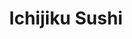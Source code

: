 ---
layout: place
title: "Ichijiku Sushi"
permalink: /california/los-angeles/ichijiku-sushi.html
stateAbbr: CA
stateName: California
cityName: Los Angeles
seo:
  name: "Ichijiku Sushi"
  type: Restaurant
  links: http://www.ichijikusushi.com/
description: "Ichijiku Sushi serves delicious sushi in Los Angeles, California. Try fresh Japanese dishes for a great dining experience. "
place_id: ChIJITUyY_vFwoARlZsDgNS-TzY
photos:
  - name: >-
      places/ChIJITUyY_vFwoARlZsDgNS-TzY/photos/AeeoHcJ3r23X-UCzgE_rVPzCTrzfgJ4Fix1bxVb6kfeOjm3B76Osc9us-PGbit_Mv_lGkto_dG6gGrdBrtZqrS71kCQxhxPzaZzlRAo_4pbUB2r0LSkf9JlRIEHglWmWoI8HIze2HupVt0Cdne18JQyENr7a0dDqNlXaktRkRX90f7yJwbJq6vIUfs7yn51Rh3T1ml6DqIrtMuUuyViPpQLEyci2XLQhFsPTRu832PSs1agRtiHFalnF-4QjpiCPKDD4bOcM1c_p_NWtF6ghbDwq5VXu0s8hma7X-4cvOuuhlSgLst-7lU4a-k9zmljtsCGFzhNrHlpC80GOq14TJVTgfGvaWegLZc9g2jBDmKKfxPfDbcFEJ3lFEmcFZHBvPR5JFF2xG7DNMWxDRECcf1NqomCzfjJ14xAnlq9Oq7_Ud4BDz6M
    widthPx: 3024
    heightPx: 4032
    authorAttributions:
      - displayName: gil canales
        uri: https://maps.google.com/maps/contrib/111361705555681348852
        photoUri: >-
          https://lh3.googleusercontent.com/a-/ALV-UjUFReCnEmM79IWC40xwZim3BE50lvAjicR-HX0Z448DVf-luxU=s100-p-k-no-mo
    flagContentUri: >-
      https://www.google.com/local/imagery/report/?cb_client=maps_api_places.places_api&image_key=!1e10!2sCIHM0ogKEICAgIDqj42StAE&hl=en-US
    googleMapsUri: >-
      https://www.google.com/maps/place//data=!3m4!1e2!3m2!1sCIHM0ogKEICAgIDqj42StAE!2e10!4m2!3m1!1s0x80c2c5fb63323521:0x364fbed480039b95
  - name: >-
      places/ChIJITUyY_vFwoARlZsDgNS-TzY/photos/AeeoHcLmB_D7ZqzE_BIlaXONexj5oMaD3LOrbBblyGA2YuCXpuGKn8WqtZWKw-zs54jO6sQpvZn-I0_5_BHblm7svQ4JhpIhiMIXx0Cip8tULZ_yEBXXQN23pJQdAYgKIgaBrpEbmpqrVL5TmYPuqI4xt-tr8zO7CHD1WHyDUrkTiZPVIlwdj0m9XTEqoUzbwmbOmu5PcdA-FJlnAmHZmouwzhhSz07buSDiBcA7PbrOZZ5UTc6d2XkgQzieZvWj0boE8APnOu-rSGTRnx5777sQ7wZBzLCLsp-pfM1l_lokNOxm0mdQ8Yv8RbQeaoaxwTKOFzugeHvG4_GjaarxIBkltIHj-nRHli6LhTfGrM67DVygkddzguYQ_XFmq43jNG4eqFAeWkbov3_9Ng0lnct8q0kRHK_qrxS4R8jmAF6WI5F6BA
    widthPx: 3024
    heightPx: 4032
    authorAttributions:
      - displayName: Felix Martinez
        uri: https://maps.google.com/maps/contrib/111174235428649097189
        photoUri: >-
          https://lh3.googleusercontent.com/a-/ALV-UjVRfT53EIz1Ahl86X1HJhl3Lsf6kshBM8QgWbSzVJbG1GU5hU9QmA=s100-p-k-no-mo
    flagContentUri: >-
      https://www.google.com/local/imagery/report/?cb_client=maps_api_places.places_api&image_key=!1e10!2sCIHM0ogKEICAgMDAsqP3Rw&hl=en-US
    googleMapsUri: >-
      https://www.google.com/maps/place//data=!3m4!1e2!3m2!1sCIHM0ogKEICAgMDAsqP3Rw!2e10!4m2!3m1!1s0x80c2c5fb63323521:0x364fbed480039b95
  - name: >-
      places/ChIJITUyY_vFwoARlZsDgNS-TzY/photos/AeeoHcIEQGY1xLJDhbn4sOpwzU0_OcH7-DdWrLya5TPSXo85hPByfmBqLjaoE6qilsIk6VbKHiLQ_-EgNRCPkTsm16O3-ffEyotdHt50yv-jM2hrvDx-5pcyitctVkiE5ZtAec4Jnmo4ieM4Vm5rNtd8_r2M5TxffqDkGscrxzXRUFO-LmH_w6AzkmhThwFsweODZcxAsiLlk8bqL9kTjOTXR7n_yz14AF5lQI5lgsF2ykCZHa7EaBn6ozubN5o-KCKd9mHMaVsonLUXBSNcww8d531CtVTxpdCgdecyXEdVnZ4IgpD92-0iA8M4N6lhTg_w1_mk8FC4wOVZcOEahPnqVWC0NKmVj3sebETvk-qMscvqH04DqHSLZrzKTcnsV26RRtXIvMDDsy3Vl7wbKsbi-H4tdXYxhWCYZaAqdzqnPNUFphfc
    widthPx: 4080
    heightPx: 3072
    authorAttributions:
      - displayName: samantha
        uri: https://maps.google.com/maps/contrib/106649868087096671602
        photoUri: >-
          https://lh3.googleusercontent.com/a-/ALV-UjVxx_QnXp8Pz7RUG8VqNsNrTDgyk3m85aottRmw73XGCNBOhAI7ug=s100-p-k-no-mo
    flagContentUri: >-
      https://www.google.com/local/imagery/report/?cb_client=maps_api_places.places_api&image_key=!1e10!2sCIHM0ogKEICAgIDxvrDKkgE&hl=en-US
    googleMapsUri: >-
      https://www.google.com/maps/place//data=!3m4!1e2!3m2!1sCIHM0ogKEICAgIDxvrDKkgE!2e10!4m2!3m1!1s0x80c2c5fb63323521:0x364fbed480039b95
  - name: >-
      places/ChIJITUyY_vFwoARlZsDgNS-TzY/photos/AeeoHcKCU9M_K1VH6Jpqj2DuOHBkWwCLT9BR0mBym_y8UoXusXXurOIFowCxHatbzgI_GDtg_SCioqHxPPACmB94XOpnQHcQMaU_wQazNbskzWZHLASvDoR0g1bZJbbHOlnpcbg2t4ox18rnvxKeS7fRL41OQ0UywbRWdomXOAUIJgzMVLER38zEsAWrj_cKmPa9O0MXt-nCSg4ieSXr1AS41NJ1F30UJzqmLyKIRJ4G6hRgacUEBJouDwa4n_xvMpEnvlXWrMnib0UvmFS61kKa3iBpr5pzDFJFmk86_BM7K4tu4N4uJg76NY2kqeBNnzeB82sxQas_mHGk7_LWSZko6XHEmLGoN95RQHP-XhUxdHaABVCalemCUZp_9jH-N8JidJieUcz7E9zFrEJfg_JDRCl4ncSQLjRN4wYTXZ6r8P5yjg
    widthPx: 3024
    heightPx: 4032
    authorAttributions:
      - displayName: Christina Mendoza
        uri: https://maps.google.com/maps/contrib/115380173285003471868
        photoUri: >-
          https://lh3.googleusercontent.com/a-/ALV-UjW2xsg6YeNyKYtaEt_-TRwRa5fSNscpTX78UQ0L78f-uhDvN2P3tA=s100-p-k-no-mo
    flagContentUri: >-
      https://www.google.com/local/imagery/report/?cb_client=maps_api_places.places_api&image_key=!1e10!2sCIHM0ogKEICAgIDhycXeKA&hl=en-US
    googleMapsUri: >-
      https://www.google.com/maps/place//data=!3m4!1e2!3m2!1sCIHM0ogKEICAgIDhycXeKA!2e10!4m2!3m1!1s0x80c2c5fb63323521:0x364fbed480039b95
  - name: >-
      places/ChIJITUyY_vFwoARlZsDgNS-TzY/photos/AeeoHcLxBMgBk-Q0tY-pmCPSayeJn6Y4Xx8QIcdNgQUKaOhcvkrxf5HFKZwUTKmMZAF5j3_Xn6SlwsKLQuezRlHLcufelN2P-6hIQXRZJFUYoWUKSaYg_mVh0WrOhxt3ZOPG04-BNj4QVHpU4WMn3V-6EuBuWtKAwYcLpi1_VtH-Cj_w7xlsMFXvCoSvTjtrRdNfK-Fz78f5b0-zl1ylIigmjxgIDCQ88tVXQTwAs6A3Qo7GzVuBPousJ3iPJdw2n7i6_XAVUsXoOEZYa5F0IWE78adgIqEHrCz8B2YxbncC8qXicS94jRi2gdKfxqsFndEVddCMTWEc-UDvQWg5y9Vtt-_H7WYMGr0ozBEiOcjk3KsczXhAGZ3uUF51_0JtysQw9QGwrzts8HGZJ41Q4zY1RzCV0FZB2VNesTozkdLbiMNI-g
    widthPx: 3072
    heightPx: 4080
    authorAttributions:
      - displayName: Jose
        uri: https://maps.google.com/maps/contrib/100976625527137667249
        photoUri: >-
          https://lh3.googleusercontent.com/a/ACg8ocJ3txEEKQ6R4-JKWY2SAhe8wKp6IumAt_N7XzRHPeKe2ngvAg=s100-p-k-no-mo
    flagContentUri: >-
      https://www.google.com/local/imagery/report/?cb_client=maps_api_places.places_api&image_key=!1e10!2sCIHM0ogKEICAgIDXs9ncHA&hl=en-US
    googleMapsUri: >-
      https://www.google.com/maps/place//data=!3m4!1e2!3m2!1sCIHM0ogKEICAgIDXs9ncHA!2e10!4m2!3m1!1s0x80c2c5fb63323521:0x364fbed480039b95
  - name: >-
      places/ChIJITUyY_vFwoARlZsDgNS-TzY/photos/AeeoHcL1amSsGLI6dkAqItXqTaUx5niEmq6sdThERj9ru-wSMB4D4A_nd-uNKfUrfNE7t1HqKNwvePeE5LizEdoKL1-zRJwkyqHbRjC5xLQxEgZFbZ8xI_yecqQvN2rE8BTfMviszqPMF0eNUSHpeS92-t_XWsbSXzUZQhwI-Ejgx6uxEn78ol1b4CKuM6Ixs_FBd9DQtD9A3x5r-3LzfrlUoDtiWyDhGQD_0SrXeXhWHgk75PDHdL7wRSXTIetb54txH_1C1uV2IDOOA6UX6FJX6JmuAOG6uKo_Te_7_ieZO9DLOGb_Q3SYhylNp0OGzIhIqVy1_zBCos9UAXc4QLvBe2rjxMqAWdgaonvL_eTqsSLAP6-sL8QOSU2-OcVfkdinmF6OQIhss9h4NwBbgC1Ev98W-ajd0oXMna3kg3pa0ZpjZ0uL
    widthPx: 4032
    heightPx: 3024
    authorAttributions:
      - displayName: Nathan Chan
        uri: https://maps.google.com/maps/contrib/100015990191873509948
        photoUri: >-
          https://lh3.googleusercontent.com/a-/ALV-UjWOQGXAeL9Bu6vR1IlJt-H-1bAuKAvGj9gKMIRGPpqANcPb00CP=s100-p-k-no-mo
    flagContentUri: >-
      https://www.google.com/local/imagery/report/?cb_client=maps_api_places.places_api&image_key=!1e10!2sCIHM0ogKEICAgICK5KiPwAE&hl=en-US
    googleMapsUri: >-
      https://www.google.com/maps/place//data=!3m4!1e2!3m2!1sCIHM0ogKEICAgICK5KiPwAE!2e10!4m2!3m1!1s0x80c2c5fb63323521:0x364fbed480039b95
  - name: >-
      places/ChIJITUyY_vFwoARlZsDgNS-TzY/photos/AeeoHcL-ZCrM9zU6H7ThMcfOml-TECCbwROmURnAADGtK7dQrX_BMbfSkfszNg3cB63lceDj6AEfNPXRIQPQyTJtciQtdTz3moUBp5KYf-D-U4EMNneYIeH77MXXFTdz-5P9pFExGX_phZq0wR1nU3eu97-bAULmMxVirnrZKFSPU9xXYZNXdOBfHUfeZflBMonrSPENS-pykPZOrMVRipyuK_PulvzJTlCVpYotP-3gD_V84_vzzZiIjp5vygh-7wNhSKRJdgeMzclP01yt39c8OtN4ekud4oSy-4pT8dY_fqRigbReu8hQOC0tg4-YNf7RG64RWDxAnATSpMvStuib4BO27mgXfTgUHVs0Ng8dv3hkx3ExExxQYoGAca5_sKfMvqaC8Li5rgxFJTS7uJM4OiOB4wV1mmYl6uSWpQm_rwJU57E
    widthPx: 3000
    heightPx: 4000
    authorAttributions:
      - displayName: William Echeverria
        uri: https://maps.google.com/maps/contrib/115232201676179581681
        photoUri: >-
          https://lh3.googleusercontent.com/a-/ALV-UjUA11p697phxC-G29Um7VfnhcQSJYfV1hN6FeGjDAfH0tMVgyNw-Q=s100-p-k-no-mo
    flagContentUri: >-
      https://www.google.com/local/imagery/report/?cb_client=maps_api_places.places_api&image_key=!1e10!2sCIHM0ogKEICAgICq2vLpqQE&hl=en-US
    googleMapsUri: >-
      https://www.google.com/maps/place//data=!3m4!1e2!3m2!1sCIHM0ogKEICAgICq2vLpqQE!2e10!4m2!3m1!1s0x80c2c5fb63323521:0x364fbed480039b95
  - name: >-
      places/ChIJITUyY_vFwoARlZsDgNS-TzY/photos/AeeoHcKBTYPPjKq45EDJbGIKAX1Kq9oQamZz9buDxqySglrVi7AgpK4kWcvHLNun0pfDPUUj_51ZOVvDzanHbAjRCHdGMQZMicW_kIgjv70CjcQgH0HdmIp4Pks3zpvalmf383HkUd5pcGI2ZLFtyeVTupMpNVU-AUiTpdzMTW35Y2SYllEjoKZDSd7y3R_8MduNDh3B08HeKYHBp-boZyVXq3yA7uLfOSwrlO05ZLQz5XswSuMnA7HoYKPSIQlIhWL_r2E3z8TRvOHkmnRdIlGgZF0pAZWpuLBUuhCP1L12sH_euBSuf8XwbxqLrgNyIoaizTroQHw771Uf9GynPXbNBy5pRllse3vhfCIk9M4WirSsYheqRfV2EdSWHfs2gjFmCYOCJal4g2uuA2tiYPCleyYKp19_Etj1yQJodWnXNdY
    widthPx: 3024
    heightPx: 4032
    authorAttributions:
      - displayName: Felix Martinez
        uri: https://maps.google.com/maps/contrib/111174235428649097189
        photoUri: >-
          https://lh3.googleusercontent.com/a-/ALV-UjVRfT53EIz1Ahl86X1HJhl3Lsf6kshBM8QgWbSzVJbG1GU5hU9QmA=s100-p-k-no-mo
    flagContentUri: >-
      https://www.google.com/local/imagery/report/?cb_client=maps_api_places.places_api&image_key=!1e10!2sCIHM0ogKEICAgMDAsqP3Bw&hl=en-US
    googleMapsUri: >-
      https://www.google.com/maps/place//data=!3m4!1e2!3m2!1sCIHM0ogKEICAgMDAsqP3Bw!2e10!4m2!3m1!1s0x80c2c5fb63323521:0x364fbed480039b95
  - name: >-
      places/ChIJITUyY_vFwoARlZsDgNS-TzY/photos/AeeoHcJMj_7-sbyyBPoiDwhQF8xiG5lWNCFG6QAxj23rwHI8JWHfkiNj2MMDyGudneLvIZsuPMvuy5GHmAwzjkH9teng7hml0w0P3tG8MvodvMU_4QNcu7z5ECcqIMEWV1XZOJB_VrGPgemStzVQaHTGeRD06KieYlr971B20God1HbrRNsPPp5eF1OJ7MyoGYxZJUWLcmueZda5mK5RFSyOXsjDmyXGfFDiDgSn0mp9tDIpdFILOVyBKzPMBBCKVcpvxKQ5dcd9c82Ov8nttuyyOoA1GZV57ixUMA57cIBT0DQmffN3Wg2A6hHvum7EBr-VKl_VhHtu3u0NAyZnPrLNzuxaw_XrKaGXvqajbPw2t2nTh1kOqoqWFjL8NrvnryyrTx4uEg60jbKijKDlCcO3POoBCygQAaYsTpCARHL4dCVdotgi
    widthPx: 4032
    heightPx: 3024
    authorAttributions:
      - displayName: Nathan Chan
        uri: https://maps.google.com/maps/contrib/100015990191873509948
        photoUri: >-
          https://lh3.googleusercontent.com/a-/ALV-UjWOQGXAeL9Bu6vR1IlJt-H-1bAuKAvGj9gKMIRGPpqANcPb00CP=s100-p-k-no-mo
    flagContentUri: >-
      https://www.google.com/local/imagery/report/?cb_client=maps_api_places.places_api&image_key=!1e10!2sCIHM0ogKEICAgICK5KivvAE&hl=en-US
    googleMapsUri: >-
      https://www.google.com/maps/place//data=!3m4!1e2!3m2!1sCIHM0ogKEICAgICK5KivvAE!2e10!4m2!3m1!1s0x80c2c5fb63323521:0x364fbed480039b95
  - name: >-
      places/ChIJITUyY_vFwoARlZsDgNS-TzY/photos/AeeoHcL4SX-UY2gXKKa7lsna5o4y_MYZIDexoTtl7hWIhm8KJTa7vy5kXXT-AB7WetXz3YwuyhH0Z0JHFIvyD5z6dQiGWcbWwOHAphM7uuhs9jEs-K1Hgc3nZeiEq6lhOUAiSl_ZIA8I1J8CUCOrIwvGLCjULhL1FtZ4hh5o7hvQwAvc-WyChsErrf3D8sv71ZxiBr7zNx59WQHnO67v-2DqidiP15C2n41_gR7KEovCiNI8p1QtAS_Mrcze4x9incCapK1F5fKvmsmBr15cCUFjxLNoIyIgdkScEQyRVD1xAPI11vKITp-v_39eoxtdlwMIoF9ZMbP4fMG6vW_2cor7N7O7A90gEy2M5jAZmpyrCAZJc0INceqfpy2YHheT_sZYrjAz2Gazc05VavJOjj-CcBlW-gvLPBOPHMjMt-7EnTimgg
    widthPx: 4032
    heightPx: 3024
    authorAttributions:
      - displayName: Nathan Chan
        uri: https://maps.google.com/maps/contrib/100015990191873509948
        photoUri: >-
          https://lh3.googleusercontent.com/a-/ALV-UjWOQGXAeL9Bu6vR1IlJt-H-1bAuKAvGj9gKMIRGPpqANcPb00CP=s100-p-k-no-mo
    flagContentUri: >-
      https://www.google.com/local/imagery/report/?cb_client=maps_api_places.places_api&image_key=!1e10!2sCIHM0ogKEICAgICK5KiPeQ&hl=en-US
    googleMapsUri: >-
      https://www.google.com/maps/place//data=!3m4!1e2!3m2!1sCIHM0ogKEICAgICK5KiPeQ!2e10!4m2!3m1!1s0x80c2c5fb63323521:0x364fbed480039b95
address: 5629, 1/2 N Figueroa St, Los Angeles, CA 90042, USA
street: 5629, 1/2 N Figueroa St
city: Los Angeles
state: CA
zip: '90042'
country: USA
neighborhood: Highland Park
latitude: '34.109562'
longitude: '-118.193374'
accessibility_options:
  wheelchairAccessibleParking: true
  wheelchairAccessibleEntrance: true
  wheelchairAccessibleRestroom: true
  wheelchairAccessibleSeating: true
business_status: OPERATIONAL
name: Ichijiku Sushi
google_maps_links:
  directionsUri: >-
    https://www.google.com/maps/dir//''/data=!4m7!4m6!1m1!4e2!1m2!1m1!1s0x80c2c5fb63323521:0x364fbed480039b95!3e0
  placeUri: https://maps.google.com/?cid=3913556421098314645
  writeAReviewUri: >-
    https://www.google.com/maps/place//data=!4m3!3m2!1s0x80c2c5fb63323521:0x364fbed480039b95!12e1
  reviewsUri: >-
    https://www.google.com/maps/place//data=!4m4!3m3!1s0x80c2c5fb63323521:0x364fbed480039b95!9m1!1b1
  photosUri: >-
    https://www.google.com/maps/place//data=!4m3!3m2!1s0x80c2c5fb63323521:0x364fbed480039b95!10e5
primary_type: Sushi Restaurant
opening_hours:
  regular:
    - 'Monday: 5:00 – 9:30 PM'
    - 'Tuesday: 5:00 – 9:30 PM'
    - 'Wednesday: 5:00 – 9:30 PM'
    - 'Thursday: 5:00 – 9:30 PM'
    - 'Friday: 2:00 – 9:30 PM'
    - 'Saturday: 2:00 – 9:00 PM'
    - 'Sunday: 2:00 – 9:30 PM'
  current:
    - 'Monday: 5:00 – 9:30 PM'
    - 'Tuesday: 5:00 – 9:30 PM'
    - 'Wednesday: 5:00 – 9:30 PM'
    - 'Thursday: 5:00 – 9:30 PM'
    - 'Friday: 2:00 – 9:30 PM'
    - 'Saturday: 2:00 – 9:00 PM'
    - 'Sunday: 2:00 – 9:30 PM'
secondary_opening_hours:
  regular:
    weekdayDescriptions: null
    type: null
  current:
    weekdayDescriptions: null
    type: null
phone: (323) 739-6232
price_level: null
price_range: $30 &ndash; $50
rating: '4.3'
rating_count: 0
website: http://www.ichijikusushi.com/
reviews: null
parking_options: null
payment_options: null
allow_dogs: null
curbside_pickup: null
delivery: null
dine_in: null
good_for_children: null
good_for_groups: null
good_for_sports: null
live_music: null
menu_for_children: null
outdoor_seating: null
reservable: null
restroom: null
serves_beer: null
serves_breakfast: null
serves_brunch: null
serves_cocktails: null
serves_coffee: null
serves_dinner: null
serves_dessert: null
serves_lunch: null
serves_vegetarian_food: null
serves_wine: null
takeout: null
update_category: essentials
summary: null

---